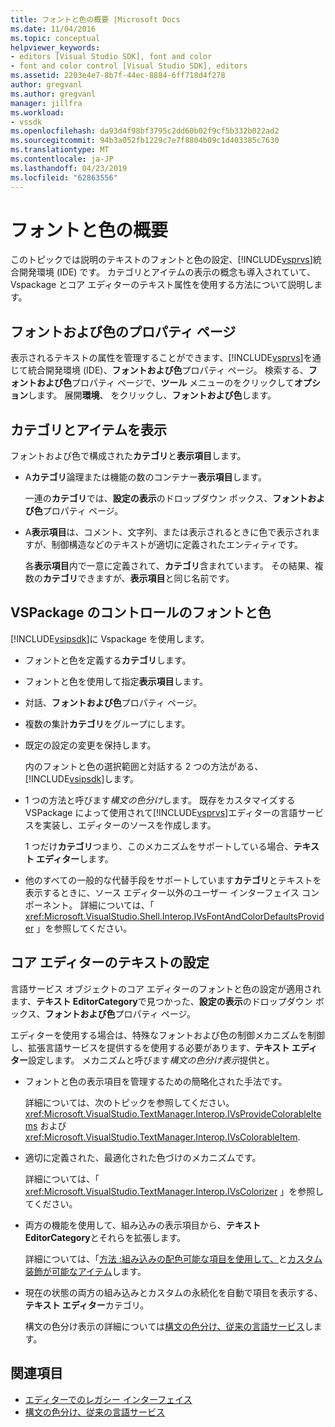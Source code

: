 ```yaml
---
title: フォントと色の概要 |Microsoft Docs
ms.date: 11/04/2016
ms.topic: conceptual
helpviewer_keywords:
- editors [Visual Studio SDK], font and color
- font and color control [Visual Studio SDK], editors
ms.assetid: 2203e4e7-8b7f-44ec-8884-6ff718d4f278
author: gregvanl
ms.author: gregvanl
manager: jillfra
ms.workload:
- vssdk
ms.openlocfilehash: da93d4f98bf3795c2dd60b02f9cf5b332b022ad2
ms.sourcegitcommit: 94b3a052fb1229c7e7f8804b09c1d403385c7630
ms.translationtype: MT
ms.contentlocale: ja-JP
ms.lasthandoff: 04/23/2019
ms.locfileid: "62863556"
---
```

# <a name="font-and-color-overview"></a>フォントと色の概要
このトピックでは説明のテキストのフォントと色の設定、[!INCLUDE[vsprvs](../code-quality/includes/vsprvs_md.md)]統合開発環境 (IDE) です。 カテゴリとアイテムの表示の概念も導入されていて、Vspackage とコア エディターのテキスト属性を使用する方法について説明します。

## <a name="the-fonts-and-colors-property-page"></a>フォントおよび色のプロパティ ページ
 表示されるテキストの属性を管理することができます、[!INCLUDE[vsprvs](../code-quality/includes/vsprvs_md.md)]を通じて統合開発環境 (IDE)、**フォントおよび色**プロパティ ページ。 検索する、**フォントおよび色**プロパティ ページで、**ツール** メニューのをクリックして**オプション**します。 展開**環境**、 をクリックし、**フォントおよび色**します。

## <a name="categories-and-display-items"></a>カテゴリとアイテムを表示
 フォントおよび色で構成された**カテゴリ**と**表示項目**します。

- A**カテゴリ**論理または機能の数のコンテナー**表示項目**します。

   一連の**カテゴリ**では、**設定の表示**のドロップダウン ボックス、**フォントおよび色**プロパティ ページ。

- A**表示項目**は、コメント、文字列、または表示されるときに色で表示されますが、制御構造などのテキストが適切に定義されたエンティティです。

  各**表示項目**内で一意に定義されて、**カテゴリ**含まれています。 その結果、複数の**カテゴリ**できますが、**表示項目**と同じ名前です。

## <a name="vspackage-control-of-fonts-and-colors"></a>VSPackage のコントロールのフォントと色
 [!INCLUDE[vsipsdk](../extensibility/includes/vsipsdk_md.md)]に Vspackage を使用します。

- フォントと色を定義する**カテゴリ**します。

- フォントと色を使用して指定**表示項目**します。

- 対話、**フォントおよび色**プロパティ ページ。

- 複数の集計**カテゴリ**をグループにします。

- 既定の設定の変更を保持します。

  内のフォントと色の選択範囲と対話する 2 つの方法がある、[!INCLUDE[vsipsdk](../extensibility/includes/vsipsdk_md.md)]します。

- 1 つの方法と呼びます*構文の色分け*します。 既存をカスタマイズする VSPackage によって使用されて[!INCLUDE[vsprvs](../code-quality/includes/vsprvs_md.md)]エディターの言語サービスを実装し、エディターのソースを作成します。

   1 つだけ**カテゴリ**つまり、このメカニズムをサポートしている場合、**テキスト エディター**します。

- 他のすべての一般的な代替手段をサポートしています**カテゴリ**とテキストを表示するときに、ソース エディター以外のユーザー インターフェイス コンポーネント。 詳細については、「 <xref:Microsoft.VisualStudio.Shell.Interop.IVsFontAndColorDefaultsProvider> 」を参照してください。

## <a name="core-editor-text-settings"></a>コア エディターのテキストの設定
 言語サービス オブジェクトのコア エディターのフォントと色の設定が適用されます、**テキスト EditorCategory**で見つかった、**設定の表示**のドロップダウン ボックス、**フォントおよび色**プロパティ ページ。

 エディターを使用する場合は、特殊なフォントおよび色の制御メカニズムを制御し、拡張言語サービスを提供するを使用する必要があります、**テキスト エディター**設定します。 メカニズムと呼びます*構文の色分け表示*提供と。

- フォントと色の表示項目を管理するための簡略化された手法です。

   詳細については、次のトピックを参照してください。 <xref:Microsoft.VisualStudio.TextManager.Interop.IVsProvideColorableItems> および <xref:Microsoft.VisualStudio.TextManager.Interop.IVsColorableItem>.

- 適切に定義された、最適化された色づけのメカニズムです。

   詳細については、「 <xref:Microsoft.VisualStudio.TextManager.Interop.IVsColorizer> 」を参照してください。

- 両方の機能を使用して、組み込みの表示項目から、**テキスト EditorCategory**とそれらを拡張します。

   詳細については、「[方法 :組み込みの配色可能な項目を使用して、](../extensibility/internals/how-to-use-built-in-colorable-items.md)と[カスタム装飾が可能なアイテム](../extensibility/internals/custom-colorable-items.md)します。

- 現在の状態の両方の組み込みとカスタムの永続化を自動で項目を表示する、**テキスト エディター**カテゴリ。

  構文の色分け表示の詳細については[構文の色分け、従来の言語サービス](../extensibility/internals/syntax-coloring-in-a-legacy-language-service.md)します。

## <a name="see-also"></a>関連項目
- [エディターでのレガシー インターフェイス](../extensibility/legacy-interfaces-in-the-editor.md)
- [構文の色分け、従来の言語サービス](../extensibility/internals/syntax-coloring-in-a-legacy-language-service.md)